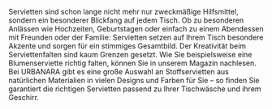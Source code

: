 Servietten sind schon lange nicht mehr nur zweckmäßige Hilfsmittel, sondern ein besonderer Blickfang auf jedem Tisch. Ob zu besonderen Anlässen wie Hochzeiten, Geburtstagen oder einfach zu einem Abendessen mit Freunden oder der Familie: Servietten setzen auf Ihrem Tisch besondere Akzente und sorgen für ein stimmiges Gesamtbild. Der Kreativität beim Serviettenfalten sind kaum Grenzen gesetzt. Wie Sie beispielsweise eine Blumenserviette richtig falten, können Sie in unserem Magazin nachlesen.
Bei URBANARA gibt es eine große Auswahl an Stoffservietten aus natürlichen Materialien in vielen Designs und Farben für Sie – so finden Sie garantiert die richtigen Servietten passend zu Ihrer Tischwäsche und ihrem Geschirr.
